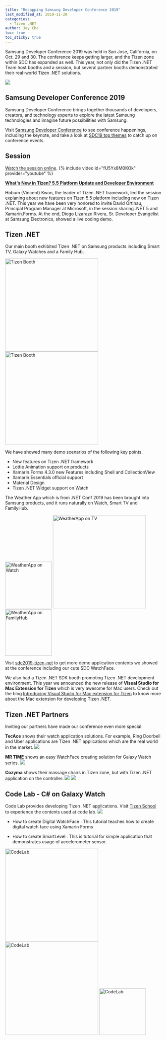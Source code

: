 ```yaml
---
title: "Recapping Samsung Developer Conference 2019"
last_modified_at: 2019-11-20
categories:
  - Tizen .NET
author: Jay Cho
toc: true
toc_sticky: true
---
```


Samsung Developer Conference 2019 was held in San Jose, California, on Oct. 29 and 30. The conference keeps getting larger, and the Tizen zone within SDC has expanded as well. This year, not only did the Tizen .NET Team host booths and a session, but several partner booths demonstrated their real-world Tizen .NET solutions.

![]({{site.url}}{{site.baseurl}}/assets/images/posts/sdc2019/sdc19_banner.png)

## Samsung Developer Conference 2019
Samsung Developer Conference brings together thousands of developers, creators, and technology experts to explore the latest Samsung technologies and imagine future possibilities with Samsung.

Visit [Samsung Developer Conference](https://www.samsungdeveloperconference.com/) to see conference happenings, including the keynote, and take a look at [SDC19 top themes](https://news.samsung.com/global/sdc19-top-themes-from-samsungs-developer-event) to catch up on conference events.

## Session
[Watch the session online](https://youtu.be/fU5Yx8M0KOk).
{% include video id="fU5Yx8M0KOk" provider="youtube" %}

<b>[What's New in Tizen? 5.5 Platform Update and Developer Environment](https://www.samsungdeveloperconference.com/schedule/session/1089296)</b>

Hobum (Vincent) Kwon, the leader of Tizen .NET framework, led the session explaning about new features on Tizen 5.5 platform including new on Tizen .NET. This year we have been very honored to invite David Ortinau, Principal Program Manager at Microsoft, in the session sharing .NET 5 and Xamarin.Forms.
At the end, Diego Lizarazo Rivera, Sr. Developer Evangelist at Samsung Electronics, showed a live coding demo.

## Tizen .NET
Our main booth exhibited Tizen .NET on Samsung products including Smart TV, Galaxy Watches and a Family Hub. <br/>

<img src="{{site.url}}{{site.baseurl}}/assets/images/posts/sdc2019/tizenbooth1.jpg" alt="Tizen Booth" width="300">
<img src="{{site.url}}{{site.baseurl}}/assets/images/posts/sdc2019/tizenbooth2.jpg" alt="Tizen Booth" width="300">

We have showed many demo scenarios of the following key points.
  - New features on Tizen .NET framework
  - Lottie Animation support on products
  - Xamarin.Forms 4.3.0 new Features including Shell and CollectionView
  - Xamarin.Essentials official support
  - Material Design
  - Tizen .NET Widget support on Watch

The Weather App which is from .NET Conf 2019 has been brought into Samsung products, and it runs naturally on Watch, Smart TV and FamilyHub.

<img src="{{site.url}}{{site.baseurl}}/assets/images/posts/sdc2019/weatherapp.png" alt="WeatherApp on Watch" width="150">
<img src="{{site.url}}{{site.baseurl}}/assets/images/posts/sdc2019/weatherapp_tv.png" alt="WeatherApp on TV" width="300">
<img src="{{site.url}}{{site.baseurl}}/assets/images/posts/sdc2019/weatherapp_fb.jpg" alt="WeatherApp on FamilyHub" width="150">

Visit [sdc2019-tizen-net](https://github.com/rookiejava/sdc2019-tizen-net) to get more demo application contents we showed at the conference including our cute SDC WatchFace.

We also had a Tizen .NET SDK booth promoting Tizen .NET development environment. This year we announced the new release of <b>Visual Studio for Mac Extension for Tizen</b> which is very awesome for Mac users.
Check out the blog [Introducing Visual Studio for Mac extension for Tizen](https://samsung.github.io/Tizen.NET/tizen%20.net/Releasing-VS-Mac-Tizen-extension/) to know more about the Mac extension for developing Tizen .NET.

## Tizen .NET Partners
Inviting our partners have made our conference even more special.

<b>TecAce</b> shows their watch application solutions. For example, Ring Doorbell and Uber applications are Tizen .NET applications which are the real world in the market.
![]({{site.url}}{{site.baseurl}}/assets/images/posts/sdc2019/tecace.png)

<b>MR TIME</b> shows an easy WatchFace creating solution for Galaxy Watch series.
![]({{site.url}}{{site.baseurl}}/assets/images/posts/sdc2019/mrtime.png)

<b>Cozyma</b> shows their massage chairs in Tizen zone, but with Tizen .NET application on the controller.
![]({{site.url}}{{site.baseurl}}/assets/images/posts/sdc2019/cozyma.png) ![]({{site.url}}{{site.baseurl}}/assets/images/posts/sdc2019/cozymaController.png)

## Code Lab - C# on Galaxy Watch
Code Lab provides developing Tizen .NET applications. Visit [Tizen School](http://tizenschool.org/) to experience the contents used at code lab.
![]({{site.url}}{{site.baseurl}}/assets/images/posts/sdc2019/codeLab1.png)
- How to create Digital WatchFace
  : This tutorial teaches how to create digital watch face using Xamarin Forms

- How to create SmartLevel
  : This is tutorial for simple application that demonstrates usage of accelerometer sensor.

<img src="{{site.url}}{{site.baseurl}}/assets/images/posts/sdc2019/codelab1.jpg" alt="CodeLab" width="300">
<img src="{{site.url}}{{site.baseurl}}/assets/images/posts/sdc2019/codelab2.jpg" alt="CodeLab" width="300">
<img src="{{site.url}}{{site.baseurl}}/assets/images/posts/sdc2019/codelab.png" alt="CodeLab" width="150">
